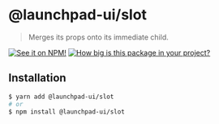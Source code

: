 # @launchpad-ui/slot

> Merges its props onto its immediate child.

[![See it on NPM!](https://img.shields.io/npm/v/@launchpad-ui/slot?style=for-the-badge)](https://www.npmjs.com/package/@launchpad-ui/slot)
[![How big is this package in your project?](https://img.shields.io/bundlephobia/minzip/@launchpad-ui/slot?style=for-the-badge)](https://bundlephobia.com/result?p=@launchpad-ui/slot)

## Installation

```sh
$ yarn add @launchpad-ui/slot
# or
$ npm install @launchpad-ui/slot
```
